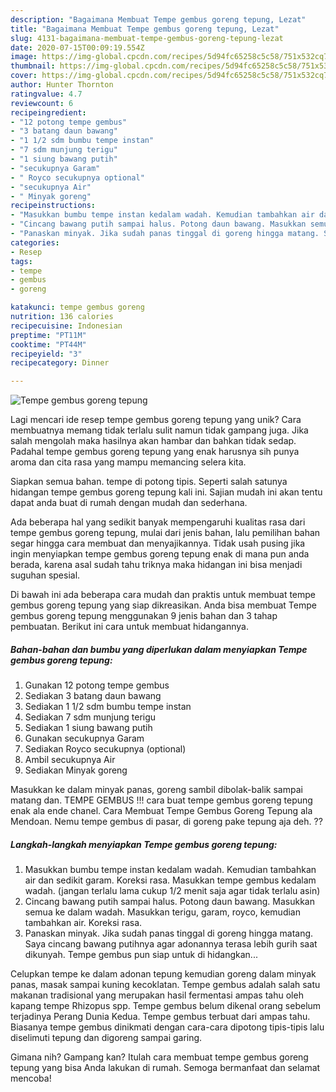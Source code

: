 ```yaml
---
description: "Bagaimana Membuat Tempe gembus goreng tepung, Lezat"
title: "Bagaimana Membuat Tempe gembus goreng tepung, Lezat"
slug: 4131-bagaimana-membuat-tempe-gembus-goreng-tepung-lezat
date: 2020-07-15T00:09:19.554Z
image: https://img-global.cpcdn.com/recipes/5d94fc65258c5c58/751x532cq70/tempe-gembus-goreng-tepung-foto-resep-utama.jpg
thumbnail: https://img-global.cpcdn.com/recipes/5d94fc65258c5c58/751x532cq70/tempe-gembus-goreng-tepung-foto-resep-utama.jpg
cover: https://img-global.cpcdn.com/recipes/5d94fc65258c5c58/751x532cq70/tempe-gembus-goreng-tepung-foto-resep-utama.jpg
author: Hunter Thornton
ratingvalue: 4.7
reviewcount: 6
recipeingredient:
- "12 potong tempe gembus"
- "3 batang daun bawang"
- "1 1/2 sdm bumbu tempe instan"
- "7 sdm munjung terigu"
- "1 siung bawang putih"
- "secukupnya Garam"
- " Royco secukupnya optional"
- "secukupnya Air"
- " Minyak goreng"
recipeinstructions:
- "Masukkan bumbu tempe instan kedalam wadah. Kemudian tambahkan air dan sedikit garam. Koreksi rasa. Masukkan tempe gembus kedalam wadah. (jangan terlalu lama cukup 1/2 menit saja agar tidak terlalu asin)"
- "Cincang bawang putih sampai halus. Potong daun bawang. Masukkan semua ke dalam wadah. Masukkan terigu, garam, royco, kemudian tambahkan air. Koreksi rasa."
- "Panaskan minyak. Jika sudah panas tinggal di goreng hingga matang. Saya cincang bawang putihnya agar adonannya terasa lebih gurih saat dikunyah. Tempe gembus pun siap untuk di hidangkan..."
categories:
- Resep
tags:
- tempe
- gembus
- goreng

katakunci: tempe gembus goreng 
nutrition: 136 calories
recipecuisine: Indonesian
preptime: "PT11M"
cooktime: "PT44M"
recipeyield: "3"
recipecategory: Dinner

---
```



![Tempe gembus goreng tepung](https://img-global.cpcdn.com/recipes/5d94fc65258c5c58/751x532cq70/tempe-gembus-goreng-tepung-foto-resep-utama.jpg)

Lagi mencari ide resep tempe gembus goreng tepung yang unik? Cara membuatnya memang tidak terlalu sulit namun tidak gampang juga. Jika salah mengolah maka hasilnya akan hambar dan bahkan tidak sedap. Padahal tempe gembus goreng tepung yang enak harusnya sih punya aroma dan cita rasa yang mampu memancing selera kita.

Siapkan semua bahan. tempe di potong tipis. Seperti salah satunya hidangan tempe gembus goreng tepung kali ini. Sajian mudah ini akan tentu dapat anda buat di rumah dengan mudah dan sederhana.

Ada beberapa hal yang sedikit banyak mempengaruhi kualitas rasa dari tempe gembus goreng tepung, mulai dari jenis bahan, lalu pemilihan bahan segar hingga cara membuat dan menyajikannya. Tidak usah pusing jika ingin menyiapkan tempe gembus goreng tepung enak di mana pun anda berada, karena asal sudah tahu triknya maka hidangan ini bisa menjadi suguhan spesial.


Di bawah ini ada beberapa cara mudah dan praktis untuk membuat tempe gembus goreng tepung yang siap dikreasikan. Anda bisa membuat Tempe gembus goreng tepung menggunakan 9 jenis bahan dan 3 tahap pembuatan. Berikut ini cara untuk membuat hidangannya.

<!--inarticleads1-->

##### Bahan-bahan dan bumbu yang diperlukan dalam menyiapkan Tempe gembus goreng tepung:

1. Gunakan 12 potong tempe gembus
1. Sediakan 3 batang daun bawang
1. Sediakan 1 1/2 sdm bumbu tempe instan
1. Sediakan 7 sdm munjung terigu
1. Sediakan 1 siung bawang putih
1. Gunakan secukupnya Garam
1. Sediakan  Royco secukupnya (optional)
1. Ambil secukupnya Air
1. Sediakan  Minyak goreng


Masukkan ke dalam minyak panas, goreng sambil dibolak-balik sampai matang dan. TEMPE GEMBUS !!! cara buat tempe gembus goreng tepung enak ala ende chanel. Cara Membuat Tempe Gembus Goreng Tepung ala Mendoan. Nemu tempe gembus di pasar, di goreng pake tepung aja deh. ?? 

<!--inarticleads2-->

##### Langkah-langkah menyiapkan Tempe gembus goreng tepung:

1. Masukkan bumbu tempe instan kedalam wadah. Kemudian tambahkan air dan sedikit garam. Koreksi rasa. Masukkan tempe gembus kedalam wadah. (jangan terlalu lama cukup 1/2 menit saja agar tidak terlalu asin)
1. Cincang bawang putih sampai halus. Potong daun bawang. Masukkan semua ke dalam wadah. Masukkan terigu, garam, royco, kemudian tambahkan air. Koreksi rasa.
1. Panaskan minyak. Jika sudah panas tinggal di goreng hingga matang. Saya cincang bawang putihnya agar adonannya terasa lebih gurih saat dikunyah. Tempe gembus pun siap untuk di hidangkan...


Celupkan tempe ke dalam adonan tepung kemudian goreng dalam minyak panas, masak sampai kuning kecoklatan. Tempe gembus adalah salah satu makanan tradisional yang merupakan hasil fermentasi ampas tahu oleh kapang tempe Rhizopus spp. Tempe gembus belum dikenal orang sebelum terjadinya Perang Dunia Kedua. Tempe gembus terbuat dari ampas tahu. Biasanya tempe gembus dinikmati dengan cara-cara dipotong tipis-tipis lalu diselimuti tepung dan digoreng sampai garing. 

Gimana nih? Gampang kan? Itulah cara membuat tempe gembus goreng tepung yang bisa Anda lakukan di rumah. Semoga bermanfaat dan selamat mencoba!
